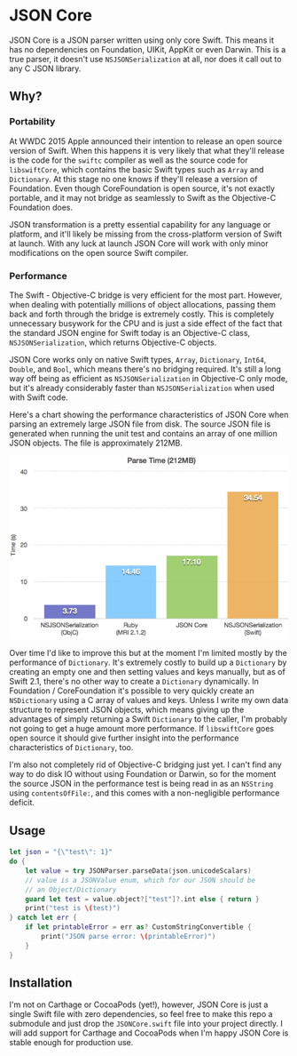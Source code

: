 # JSON Core
JSON Core is a JSON parser written using only core Swift. This means it has no
dependencies on Foundation, UIKit, AppKit or even Darwin. This is a true parser,
it doesn't use `NSJSONSerialization` at all, nor does it call out to any C
JSON library.

## Why?

### Portability
At WWDC 2015 Apple announced their intention to release an open source version
of Swift. When this happens it is very likely that what they'll release is the
code for the `swiftc` compiler as well as the source code for `libswiftCore`,
which contains the basic Swift types such as `Array` and `Dictionary`. At this
stage no one knows if they'll release a version of Foundation. Even though
CoreFoundation is open source, it's not exactly portable, and it may not bridge
as seamlessly to Swift as the Objective-C Foundation does.

JSON transformation is a pretty essential capability for any language or
platform, and it'll likely be missing from the cross-platform version of Swift
at launch. With any luck at launch JSON Core will work with only minor
modifications on the open source Swift compiler.

### Performance
The Swift - Objective-C bridge is very efficient for the most part. However,
when dealing with potentially millions of object allocations, passing them back
and forth through the bridge is extremely costly. This is completely unnecessary
busywork for the CPU and is just a side effect of the fact that the standard
JSON engine for Swift today is an Objective-C class, `NSJSONSerialization`,
which returns Objective-C objects.

JSON Core works only on native Swift types, `Array`, `Dictionary`, `Int64`,
`Double`, and `Bool`, which means there's no bridging required. It's still a
long way off being as efficient as `NSJSONSerialization` in Objective-C only
mode, but it's already considerably faster than `NSJSONSerialization` when used
with Swift code.

Here's a chart showing the performance characteristics of JSON Core when parsing
an extremely large JSON file from disk. The source JSON file is generated when
running the unit test and contains an array of one million JSON objects. The
file is approximately 212MB.

![Chart](/Images/Chart.png)

Over time I'd like to improve this but at the moment I'm limited mostly by the
performance of `Dictionary`. It's extremely costly to build up a `Dictionary` by
creating an empty one and then setting values and keys manually, but as of
Swift 2.1, there's no other way to create a `Dictionary` dynamically. In
Foundation / CoreFoundation it's possible to very quickly create an
`NSDictionary` using a C array of values and keys. Unless I write my own data
structure to represent JSON objects, which means giving up the advantages of
simply returning a Swift `Dictionary` to the caller, I'm probably not going to
get a huge amount more performance. If `libswiftCore` goes open source it should
give further insight into the performance characteristics of `Dictionary`, too.

I'm also not completely rid of Objective-C bridging just yet. I can't find any
way to do disk IO without using Foundation or Darwin, so for the moment the
source JSON in the performance test is being read in as an `NSString` using
 `contentsOfFile:`, and this comes with a non-negligible performance deficit.

## Usage
```Swift
let json = "{\"test\": 1}"
do {
    let value = try JSONParser.parseData(json.unicodeScalars)
    // value is a JSONValue enum, which for our JSON should be
    // an Object/Dictionary
    guard let test = value.object?["test"]?.int else { return }
    print("test is \(test)")
} catch let err {
    if let printableError = err as? CustomStringConvertible {
        print("JSON parse error: \(printableError)")
    }
}
```

## Installation
I'm not on Carthage or CocoaPods (yet!), however, JSON Core is just a single
Swift file with zero dependencies, so feel free to make this repo a submodule
and just drop the `JSONCore.swift` file into your project directly. I will add
support for Carthage and CocoaPods when I'm happy JSON Core is stable enough for
production use.
